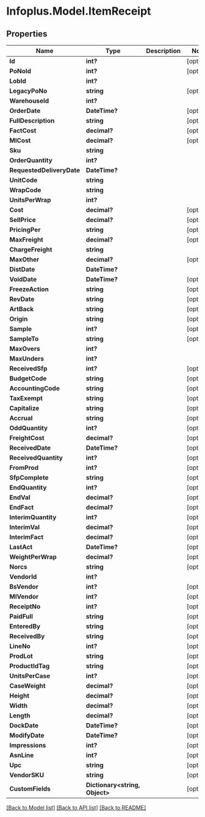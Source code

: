 # Infoplus.Model.ItemReceipt
## Properties

Name | Type | Description | Notes
------------ | ------------- | ------------- | -------------
**Id** | **int?** |  | [optional] 
**PoNoId** | **int?** |  | [optional] 
**LobId** | **int?** |  | 
**LegacyPoNo** | **string** |  | [optional] 
**WarehouseId** | **int?** |  | 
**OrderDate** | **DateTime?** |  | [optional] 
**FullDescription** | **string** |  | [optional] 
**FactCost** | **decimal?** |  | [optional] 
**MlCost** | **decimal?** |  | [optional] 
**Sku** | **string** |  | 
**OrderQuantity** | **int?** |  | 
**RequestedDeliveryDate** | **DateTime?** |  | 
**UnitCode** | **string** |  | 
**WrapCode** | **string** |  | 
**UnitsPerWrap** | **int?** |  | 
**Cost** | **decimal?** |  | [optional] 
**SellPrice** | **decimal?** |  | [optional] 
**PricingPer** | **string** |  | [optional] 
**MaxFreight** | **decimal?** |  | [optional] 
**ChargeFreight** | **string** |  | 
**MaxOther** | **decimal?** |  | [optional] 
**DistDate** | **DateTime?** |  | 
**VoidDate** | **DateTime?** |  | [optional] 
**FreezeAction** | **string** |  | [optional] 
**RevDate** | **string** |  | [optional] 
**ArtBack** | **string** |  | [optional] 
**Origin** | **string** |  | [optional] 
**Sample** | **int?** |  | [optional] 
**SampleTo** | **string** |  | [optional] 
**MaxOvers** | **int?** |  | 
**MaxUnders** | **int?** |  | 
**ReceivedSfp** | **int?** |  | [optional] 
**BudgetCode** | **string** |  | [optional] 
**AccountingCode** | **string** |  | [optional] 
**TaxExempt** | **string** |  | [optional] 
**Capitalize** | **string** |  | [optional] 
**Accrual** | **string** |  | [optional] 
**OddQuantity** | **int?** |  | [optional] 
**FreightCost** | **decimal?** |  | [optional] 
**ReceivedDate** | **DateTime?** |  | [optional] 
**ReceivedQuantity** | **int?** |  | [optional] 
**FromProd** | **int?** |  | [optional] 
**SfpComplete** | **string** |  | [optional] 
**EndQuantity** | **int?** |  | [optional] 
**EndVal** | **decimal?** |  | [optional] 
**EndFact** | **decimal?** |  | [optional] 
**InterimQuantity** | **int?** |  | [optional] 
**InterimVal** | **decimal?** |  | [optional] 
**InterimFact** | **decimal?** |  | [optional] 
**LastAct** | **DateTime?** |  | [optional] 
**WeightPerWrap** | **decimal?** |  | [optional] 
**Norcs** | **string** |  | [optional] 
**VendorId** | **int?** |  | 
**BsVendor** | **int?** |  | [optional] 
**MlVendor** | **int?** |  | [optional] 
**ReceiptNo** | **int?** |  | [optional] 
**PaidFull** | **string** |  | [optional] 
**EnteredBy** | **string** |  | [optional] 
**ReceivedBy** | **string** |  | [optional] 
**LineNo** | **int?** |  | [optional] 
**ProdLot** | **string** |  | [optional] 
**ProductIdTag** | **string** |  | [optional] 
**UnitsPerCase** | **int?** |  | [optional] 
**CaseWeight** | **decimal?** |  | [optional] 
**Height** | **decimal?** |  | [optional] 
**Width** | **decimal?** |  | [optional] 
**Length** | **decimal?** |  | [optional] 
**DockDate** | **DateTime?** |  | [optional] 
**ModifyDate** | **DateTime?** |  | [optional] 
**Impressions** | **int?** |  | [optional] 
**AsnLine** | **int?** |  | [optional] 
**Upc** | **string** |  | [optional] 
**VendorSKU** | **string** |  | [optional] 
**CustomFields** | **Dictionary&lt;string, Object&gt;** |  | [optional] 

[[Back to Model list]](../README.md#documentation-for-models) [[Back to API list]](../README.md#documentation-for-api-endpoints) [[Back to README]](../README.md)

